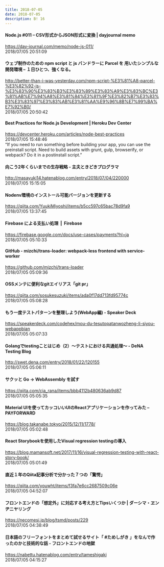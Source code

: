 ```yaml
---
title: 2018-07-05
date: 2018-07-05
description: B! 16
---
```


#### Node.js #011 – CSV形式からJSON形式に変換 | dayjournal memo
https://day-journal.com/memo/node-js-011/<br>
2018/07/05 20:51:09<br>


#### ウェブ制作のための npm script と js バンドラーに Parcel を 用いたシンプルな開発環境 – １日ひとつ、強くなる。
http://better-than-i-was-yesterday.com/npm-script-%E3%81%A8-parcel-%E3%82%92-js-%E3%83%90%E3%83%B3%E3%83%89%E3%83%A9%E3%83%BC%E3%81%AB%E7%94%A8%E3%81%84%E3%81%9F%E3%82%B7%E3%83%B3%E3%83%97%E3%83%AB%E3%81%AA%E9%96%8B%E7%99%BA%E7%92%B0/<br>
2018/07/05 20:50:42<br>


#### Best Practices for Node.js Development | Heroku Dev Center
https://devcenter.heroku.com/articles/node-best-practices<br>
2018/07/05 15:48:46<br>
“If you need to run something before building your app, you can use the preinstall script. Need to build assets with grunt, gulp, browserify, or webpack? Do it in a postinstall script.”


#### 向こう2年くらいまでの生存戦略 - 主夫ときどきプログラマ
http://masayuki14.hatenablog.com/entry/2018/07/04/220000<br>
2018/07/05 15:15:05<br>


#### Nodenv環境のインストール可能バージョンを更新する
https://qiita.com/YuukiMiyoshi/items/b5cc597c65bac78d9fa9<br>
2018/07/05 13:37:45<br>


#### Firebase による支払い処理  |  Firebase
https://firebase.google.com/docs/use-cases/payments?hl=ja<br>
2018/07/05 05:10:33<br>


#### GitHub - mizchi/trans-loader: webpack-less frontend with service-worker
https://github.com/mizchi/trans-loader<br>
2018/07/05 05:09:36<br>


#### OSSメンテに便利なgitエイリアス「git pr」
https://qiita.com/sosukesuzuki/items/ada0f17dd713fd95774c<br>
2018/07/05 05:08:28<br>


#### もう一度テストパターンを整理しよう(WebApp編) - Speaker Deck
https://speakerdeck.com/codehex/mou-du-tesutopatanwozheng-li-siyou-webappbian<br>
2018/07/05 05:07:33<br>


####  Golangでtestingことはじめ（2）〜テストにおける共通処理〜 - DeNA Testing Blog
http://swet.dena.com/entry/2018/01/22/120155<br>
2018/07/05 05:06:11<br>


#### サクッと Go → WebAssembly を試す
https://qiita.com/cia_rana/items/bbb4112b480636ab9d87<br>
2018/07/05 05:05:35<br>


#### Material UIを使ってカッコいいUIのReactアプリケーションを作ってみた – PAYFORWARD
https://blog.takanabe.tokyo/2015/12/11/1778/<br>
2018/07/05 05:02:48<br>


#### React Storybookを使用したVisual regression testingの導入
https://blog.mamansoft.net/2017/11/16/visual-regression-testing-with-react-story-book/<br>
2018/07/05 05:01:49<br>


#### 直近１年のQiita記事分析で分かった７つの「驚愕」
https://qiita.com/youwht/items/f3fa7e6cc2687509c06e<br>
2018/07/05 04:52:07<br>


#### フロントエンドの「想定外」に対応する考え方とTipsいくつか | ダーシマ・ヱンヂニヤリング
https://necomesi.jp/blog/tsmd/posts/229<br>
2018/07/05 04:38:49<br>


#### 日本語のフリーフォントをまとめて試せるサイト「 #ためしがき 」をなんで作ったのかと技術的な話 - フロントエンドの地獄
https://nabettu.hatenablog.com/entry/tameshigaki<br>
2018/07/05 04:15:27<br>


